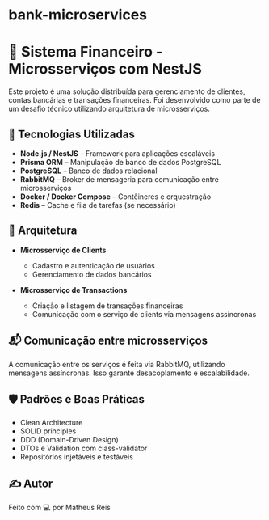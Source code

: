 # bank-microservices

# 💸 Sistema Financeiro - Microsserviços com NestJS

Este projeto é uma solução distribuída para gerenciamento de clientes, contas bancárias e transações financeiras. Foi desenvolvido como parte de um desafio técnico utilizando arquitetura de microsserviços.

## 🚀 Tecnologias Utilizadas

- **Node.js / NestJS** – Framework para aplicações escaláveis
- **Prisma ORM** – Manipulação de banco de dados PostgreSQL
- **PostgreSQL** – Banco de dados relacional
- **RabbitMQ** – Broker de mensageria para comunicação entre microsserviços
- **Docker / Docker Compose** – Contêineres e orquestração
- **Redis** – Cache e fila de tarefas (se necessário)

## 🧱 Arquitetura

- **Microsserviço de Clients**
  - Cadastro e autenticação de usuários
  - Gerenciamento de dados bancários

- **Microsserviço de Transactions**
  - Criação e listagem de transações financeiras
  - Comunicação com o serviço de clients via mensagens assíncronas


## 📬 Comunicação entre microsserviços
A comunicação entre os serviços é feita via RabbitMQ, utilizando mensagens assíncronas. Isso garante desacoplamento e escalabilidade.

## 🛡️ Padrões e Boas Práticas
- Clean Architecture
- SOLID principles
- DDD (Domain-Driven Design)
- DTOs e Validation com class-validator
- Repositórios injetáveis e testáveis

## ✍️ Autor
Feito com 💻 por Matheus Reis
